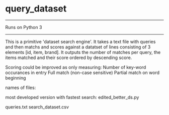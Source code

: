 # query_dataset

*****
Runs on Python 3
*****

This is a primitive 'dataset search engine'. It takes a text file
with queries and then matchs and scores against a datatset of lines
consisting of 3 elements [id, item, brand].
It outputs the number of matches per query, the items matched and
their score ordered by descending score.

Scoring could be improved as only measuring:
Number of key-word occurances in entry
Full match (non-case sensitive)
Partial match on word beginning

names of files:

most developed version with fastest search:
edited_better_ds.py

queries.txt
search_dataset.csv

